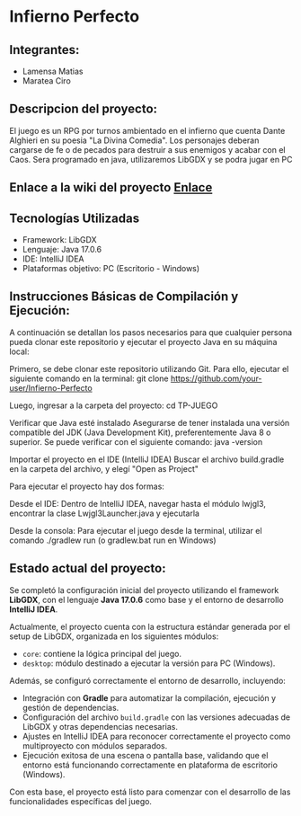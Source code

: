 # Infierno Perfecto
## Integrantes: 
* Lamensa Matias
* Maratea Ciro

## Descripcion del proyecto:
El juego es un RPG por turnos ambientado en el infierno que cuenta Dante Alghieri en su poesia "La Divina Comedia". Los personajes deberan cargarse de fe o de pecados para destruir a sus enemigos y acabar con el Caos. Sera programado en java, utilizaremos LibGDX y se podra jugar en PC

## Enlace a la wiki del proyecto [Enlace](https://github.com/oriklol/TP-JUEGO/wiki)

## Tecnologías Utilizadas
* Framework: LibGDX
* Lenguaje: Java 17.0.6
* IDE: IntelliJ IDEA
* Plataformas objetivo: PC (Escritorio - Windows)

## Instrucciones Básicas de Compilación y Ejecución:
A continuación se detallan los pasos necesarios para que cualquier persona pueda clonar este repositorio y ejecutar el proyecto Java en su máquina local: 

Primero, se debe clonar este repositorio utilizando Git. Para ello, ejecutar el siguiente comando en la terminal:
git clone https://github.com/your-user/Infierno-Perfecto

Luego, ingresar a la carpeta del proyecto:
cd TP-JUEGO

Verificar que Java esté instalado
Asegurarse de tener instalada una versión compatible del JDK (Java Development Kit), preferentemente Java 8 o superior. Se puede verificar con el siguiente comando:
java -version

Importar el proyecto en el IDE (IntelliJ IDEA)
Buscar el archivo build.gradle en la carpeta del archivo, y elegí "Open as Project"

Para ejecutar el proyecto hay dos formas:

Desde el IDE: Dentro de IntelliJ IDEA, navegar hasta el módulo lwjgl3, encontrar la clase Lwjgl3Launcher.java y ejecutarla

Desde la consola: Para ejecutar el juego desde la terminal, utilizar el comando ./gradlew run (o gradlew.bat run en Windows)

## Estado actual del proyecto:

Se completó la configuración inicial del proyecto utilizando el framework **LibGDX**, con el lenguaje **Java 17.0.6** como base y el entorno de desarrollo **IntelliJ IDEA**.

Actualmente, el proyecto cuenta con la estructura estándar generada por el setup de LibGDX, organizada en los siguientes módulos:

- `core`: contiene la lógica principal del juego.
- `desktop`: módulo destinado a ejecutar la versión para PC (Windows).

Además, se configuró correctamente el entorno de desarrollo, incluyendo:

- Integración con **Gradle** para automatizar la compilación, ejecución y gestión de dependencias.
- Configuración del archivo `build.gradle` con las versiones adecuadas de LibGDX y otras dependencias necesarias.
- Ajustes en IntelliJ IDEA para reconocer correctamente el proyecto como multiproyecto con módulos separados.
- Ejecución exitosa de una escena o pantalla base, validando que el entorno está funcionando correctamente en plataforma de escritorio (Windows).

Con esta base, el proyecto está listo para comenzar con el desarrollo de las funcionalidades específicas del juego.

